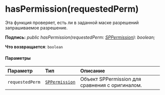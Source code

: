 # <a name="haspermissionrequestedperm"></a>hasPermission(requestedPerm)




Эта функция проверяет, есть ли в заданной маске разрешений запрашиваемое разрешение.

**Подпись:** _public hasPermission(requestedPerm: [SPPermission](../sp-page-context/sppermission.md)): boolean;_

**Что возвращается**: `boolean`





#### <a name="parameters"></a>Параметры


| Параметр       | Тип    | Описание |
|:-------------|:---------------|:------------|
| `requestedPerm`    | [`SPPermission`](../sp-page-context/sppermission.md) | Объект SPPermission для сравнения с оригиналом. |


